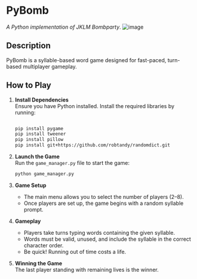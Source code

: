# PyBomb  
*A Python implementation of JKLM Bombparty*.
![image](https://github.com/user-attachments/assets/3ed929b3-d5b6-4e03-a7e3-18ed31e45101)




## Description  
PyBomb is a syllable-based word game designed for fast-paced, turn-based multiplayer gameplay.  

## How to Play  
1. **Install Dependencies**  
   Ensure you have Python installed. Install the required libraries by running:  
   ```bash  ![Uploading arrow.png…]()

   pip install pygame
   pip install tweener
   pip install pillow
   pip install git+https://github.com/robtandy/randomdict.git
   ```  

2. **Launch the Game**  
   Run the `game_manager.py` file to start the game:  
   ```bash  
   python game_manager.py  
   ```  

3. **Game Setup**  
   - The main menu allows you to select the number of players (2–8).  
   - Once players are set up, the game begins with a random syllable prompt.  

4. **Gameplay**  
   - Players take turns typing words containing the given syllable.  
   - Words must be valid, unused, and include the syllable in the correct character order.  
   - Be quick! Running out of time costs a life.  

5. **Winning the Game**  
   The last player standing with remaining lives is the winner.  

